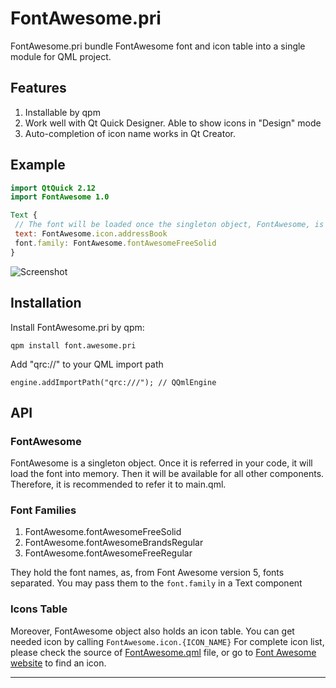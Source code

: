 # FontAwesome.pri

FontAwesome.pri bundle FontAwesome font and icon table into a single module for QML project.

## Features

 1. Installable by qpm
 2. Work well with Qt Quick Designer. Able to show icons in "Design" mode
 3. Auto-completion of icon name works in Qt Creator.

## Example

 ```qml
import QtQuick 2.12
import FontAwesome 1.0

Text {
  // The font will be loaded once the singleton object, FontAwesome, is referred in the application.
  text: FontAwesome.icon.addressBook
  font.family: FontAwesome.fontAwesomeFreeSolid
}
```

![Screenshot](https://raw.githubusercontent.com/benlau/fontawesome.pri/master/docs/designmode.png)

## Installation

Install FontAwesome.pri by qpm:

    qpm install font.awesome.pri

Add "qrc://" to your QML import path

    engine.addImportPath("qrc:///"); // QQmlEngine

## API

### FontAwesome

FontAwesome is a singleton object. 
Once it is referred in your code, it will load the font into memory. 
Then it will be available for all other components.
Therefore, it is recommended to refer it to main.qml.

### Font Families

1. FontAwesome.fontAwesomeFreeSolid
2. FontAwesome.fontAwesomeBrandsRegular
3. FontAwesome.fontAwesomeFreeRegular

They hold the font names, as, from Font Awesome version 5, fonts separated. You may pass them to the `font.family` in a Text component

### Icons Table

Moreover, FontAwesome object also holds an icon table. You can get needed icon by calling  `FontAwesome.icon.{ICON_NAME}`
For complete icon list, please check the source of [FontAwesome.qml](https://github.com/benlau/fontawesome.pri/blob/master/FontAwesome/FontAwesome.qml) file, or go to [Font Awesome website](https://fontawesome.com/icons) to find an icon.

--------